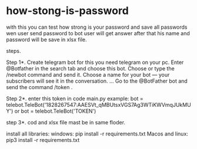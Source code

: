 # how-stong-is-password
with this you can test how strong is your password and save all passwords
wen user send password to bot user  will get answer after that his name and password will be save in xlsx file.

steps.

Step 1*. Create telegram bot for this you need telegram on your pc. Enter @Botfather in the search tab and choose this bot. Choose or type the /newbot command and send it. Choose a name for your bot — your subscribers will see it in the conversation. ... Go to the @BotFather bot and send the command /token .

Step 2*. enter this token in code main.py example: bot = telebot.TeleBot('1828267547:AAESVt_qMBUtsxVGS7Ag3WTiKWVmqJUkMUY') or bot = telebot.TeleBot('TOKEN')

step 3*. cod and xlsx file mast be in same floder.

install all libraries: windows: pip install -r requirements.txt Macos and linux: pip3 install -r requirements.txt
